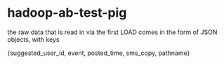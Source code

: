 # hadoop-ab-test-pig

the raw data that is read in via the first LOAD comes in the form of JSON objects, with keys

{suggested_user_id, event, posted_time, sms_copy, pathname}

